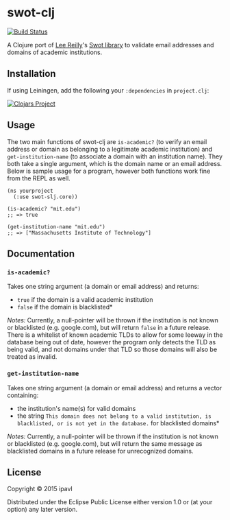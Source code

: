 # swot-clj
[![Build Status](https://travis-ci.org/ipavl/swot-clj.svg?branch=master)](https://travis-ci.org/ipavl/swot-clj)

A Clojure port of [Lee Reilly](https://github.com/leereilly)'s [Swot library](https://github.com/leereilly/swot)
to validate email addresses and domains of academic institutions.

## Installation

If using Leiningen, add the following your `:dependencies` in `project.clj`:

[![Clojars Project](http://clojars.org/swot-clj/latest-version.svg)](http://clojars.org/swot-clj)

## Usage

The two main functions of swot-clj are `is-academic?` (to verify an email address or domain as belonging to a legitimate
academic institution) and `get-institution-name` (to associate a domain with an institution name). They both take a
single argument, which is the domain name or an email address. Below is sample usage for a program, however both functions
work fine from the REPL as well.

    (ns yourproject
      (:use swot-slj.core))

    (is-academic? "mit.edu")
    ;; => true

    (get-institution-name "mit.edu")
    ;; => ["Massachusetts Institute of Technology"]

## Documentation

### `is-academic?`

Takes one string argument (a domain or email address) and returns:

* `true` if the domain is a valid academic institution
* `false` if the domain is blacklisted*

*Notes:* Currently, a null-pointer will be thrown if the institution is not known or blacklisted (e.g. google.com), but will return
`false` in a future release. There is a whitelist of known academic TLDs to allow for some leeway in the database being out of date,
however the program only detects the TLD as being valid, and not domains under that TLD so those domains will also be treated as invalid.

### `get-institution-name`

Takes one string argument (a domain or email address) and returns a vector containing:

* the institution's name(s) for valid domains
* the string `This domain does not belong to a valid institution, is blacklisted, or is not yet in the database.` for blacklisted domains*

*Notes:* Currently, a null-pointer will be thrown if the institution is not known or blacklisted (e.g. google.com), but will return
the same message as blacklisted domains in a future release for unrecognized domains.

## License

Copyright © 2015 ipavl

Distributed under the Eclipse Public License either version 1.0 or (at
your option) any later version.
